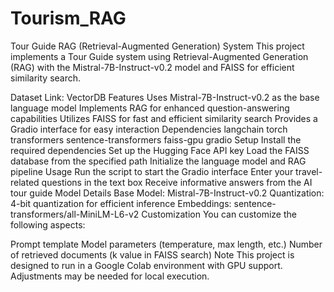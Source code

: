 # Tourism_RAG
Tour Guide RAG (Retrieval-Augmented Generation) System
This project implements a Tour Guide system using Retrieval-Augmented Generation (RAG) with the Mistral-7B-Instruct-v0.2 model and FAISS for efficient similarity search.

Dataset Link: VectorDB
Features
Uses Mistral-7B-Instruct-v0.2 as the base language model
Implements RAG for enhanced question-answering capabilities
Utilizes FAISS for fast and efficient similarity search
Provides a Gradio interface for easy interaction
Dependencies
langchain
torch
transformers
sentence-transformers
faiss-gpu
gradio
Setup
Install the required dependencies
Set up the Hugging Face API key
Load the FAISS database from the specified path
Initialize the language model and RAG pipeline
Usage
Run the script to start the Gradio interface
Enter your travel-related questions in the text box
Receive informative answers from the AI tour guide
Model Details
Base Model: Mistral-7B-Instruct-v0.2
Quantization: 4-bit quantization for efficient inference
Embeddings: sentence-transformers/all-MiniLM-L6-v2
Customization
You can customize the following aspects:

Prompt template
Model parameters (temperature, max length, etc.)
Number of retrieved documents (k value in FAISS search)
Note
This project is designed to run in a Google Colab environment with GPU support. Adjustments may be needed for local execution.
